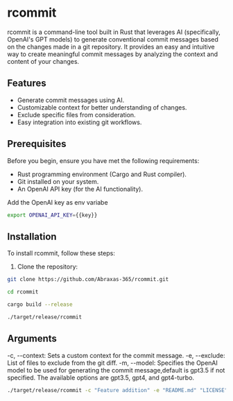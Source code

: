# rcommit

rcommit is a command-line tool built in Rust that leverages AI (specifically, OpenAI's GPT models) to generate conventional commit messages based on the changes made in a git repository. It provides an easy and intuitive way to create meaningful commit messages by analyzing the context and content of your changes.

## Features

- Generate commit messages using AI.
- Customizable context for better understanding of changes.
- Exclude specific files from consideration.
- Easy integration into existing git workflows.

## Prerequisites

Before you begin, ensure you have met the following requirements:

- Rust programming environment (Cargo and Rust compiler).
- Git installed on your system.
- An OpenAI API key (for the AI functionality).

Add the OpenAI key as env variabe

```bash
export OPENAI_API_KEY={{key}}
```

## Installation

To install rcommit, follow these steps:

1. Clone the repository:

```bash
git clone https://github.com/Abraxas-365/rcommit.git

cd rcommit

cargo build --release

./target/release/rcommit
```

## Arguments

-c, --context: Sets a custom context for the commit message.
-e, --exclude: List of files to exclude from the git diff.
-m, --model: Specifies the OpenAI model to be used for generating the commit message,default is gpt3.5 if not specified. The available options are gpt3.5, gpt4, and gpt4-turbo.

```bash
./target/release/rcommit -c "Feature addition" -e "README.md" "LICENSE" -m "gpt4"
```
